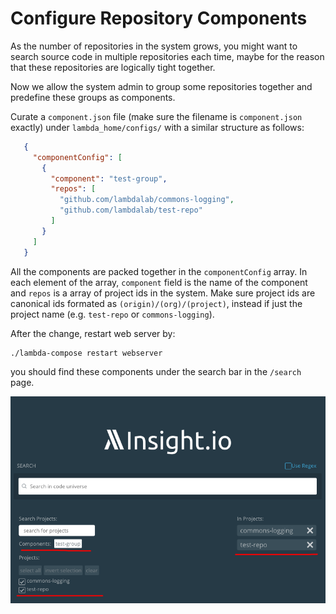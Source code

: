 # Configure Repository Components

As the number of repositories in the system grows, you might want to search source code in multiple repositories each time,
maybe for the reason that these repositories are logically tight together.

Now we allow the system admin to group some repositories together and predefine these groups as components.

Curate a `component.json` file (make sure the filename is `component.json` exactly) under `lambda_home/configs/` with a similar structure as follows:

```json
   {
     "componentConfig": [
       {
         "component": "test-group",
         "repos": [
           "github.com/lambdalab/commons-logging",
           "github.com/lambdalab/test-repo"
         ]
       }
     ]
   }
 ```
 
All the components are packed together in the `componentConfig` array. In each element of the array, `component` field
is the name of the component and `repos` is a array of project ids in the system. Make sure project ids are canonical
ids formated as `(origin)/(org)/(project)`, instead if just the project name (e.g. `test-repo` or `commons-logging`).

After the change, restart web server by:

```bash
./lambda-compose restart webserver
```

you should find these components under the search bar in the `/search` page.

![image](../images/repos_component.png)
